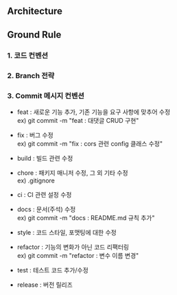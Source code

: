 ## Architecture

## Ground Rule

### 1. 코드 컨벤션

### 2. Branch 전략

### 3. Commit 메시지 컨벤션

- feat : 새로운 기능 추가, 기존 기능을 요구 사항에 맞추어 수정  
  ex) git commit -m "feat : 대댓글 CRUD 구현"

- fix : 버그 수정  
  ex) git commit -m "fix : cors 관련 config 클래스 수정"

- build : 빌드 관련 수정

- chore : 패키지 매니저 수정, 그 외 기타 수정  
  ex) .gitignore

- ci : CI 관련 설정 수정  

- docs : 문서(주석) 수정  
  ex) git commit -m "docs : README.md 규칙 추가"

- style : 코드 스타일, 포맷팅에 대한 수정

- refactor : 기능의 변화가 아닌 코드 리팩터링  
  ex) git commit -m "refactor : 변수 이름 변경"

- test : 테스트 코드 추가/수정  

- release : 버전 릴리즈  